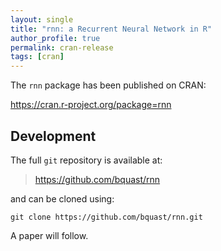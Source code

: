 ```yaml
---
layout: single
title: "rnn: a Recurrent Neural Network in R"
author_profile: true
permalink: cran-release
tags: [cran]
---
```


The `rnn` package has been published on CRAN:

https://cran.r-project.org/package=rnn

## Development

The full `git` repository is available at:

> https://github.com/bquast/rnn

and can be cloned using:

```
git clone https://github.com/bquast/rnn.git
```

A paper will follow.
